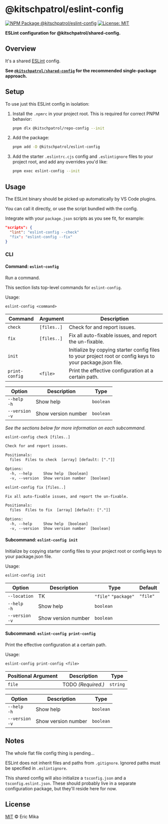 <!--+ Warning: Content inside HTML comment blocks was generated by mdat and may be overwritten. +-->

<!-- title -->

# @kitschpatrol/eslint-config

<!-- /title -->

<!-- badges -->

[![NPM Package @kitschpatrol/eslint-config](https://img.shields.io/npm/v/@kitschpatrol/eslint-config.svg)](https://npmjs.com/package/@kitschpatrol/eslint-config)
[![License: MIT](https://img.shields.io/badge/License-MIT-yellow.svg)](https://opensource.org/licenses/MIT)

<!-- /badges -->

<!-- description -->

**ESLint configuration for @kitschpatrol/shared-config.**

<!-- /description -->

## Overview

It's a shared [ESLint](https://eslint.org) config.

**See [`@kitschpatrol/shared-config`](https://www.npmjs.com/package/@kitschpatrol/shared-config) for the recommended single-package approach.**

## Setup

To use just this ESLint config in isolation:

1. Install the `.npmrc` in your project root. This is required for correct PNPM behavior:

   ```sh
   pnpm dlx @kitschpatrol/repo-config --init
   ```

2. Add the package:

   ```sh
   pnpm add -D @kitschpatrol/eslint-config
   ```

3. Add the starter `.eslintrc.cjs` config and `.eslintignore` files to your project root, and add any overrides you'd like:

   ```sh
   pnpm exec eslint-config --init
   ```

## Usage

The ESLint binary should be picked up automatically by VS Code plugins.

You can call it directly, or use the script bundled with the config.

Integrate with your `package.json` scripts as you see fit, for example:

```json
"scripts": {
  "lint": "eslint-config --check"
  "fix": "eslint-config --fix"
}
```

### CLI

<!-- cli-help -->

#### Command: `eslint-config`

Run a command.

This section lists top-level commands for `eslint-config`.

Usage:

```txt
eslint-config <command>
```

| Command        | Argument    | Description                                                                                               |
| -------------- | ----------- | --------------------------------------------------------------------------------------------------------- |
| `check`        | `[files..]` | Check for and report issues.                                                                              |
| `fix`          | `[files..]` | Fix all auto-fixable issues, and report the un-fixable.                                                   |
| `init`         |             | Initialize by copying starter config files to your project root or config keys to your package.json file. |
| `print-config` | `<file>`    | Print the effective configuration at a certain path.                                                      |

| Option              | Description         | Type      |
| ------------------- | ------------------- | --------- |
| `--help`<br>`-h`    | Show help           | `boolean` |
| `--version`<br>`-v` | Show version number | `boolean` |

_See the sections below for more information on each subcommand._

```txt
eslint-config check [files..]

Check for and report issues.

Positionals:
  files  Files to check  [array] [default: ["."]]

Options:
  -h, --help     Show help  [boolean]
  -v, --version  Show version number  [boolean]
```

```txt
eslint-config fix [files..]

Fix all auto-fixable issues, and report the un-fixable.

Positionals:
  files  Files to fix  [array] [default: ["."]]

Options:
  -h, --help     Show help  [boolean]
  -v, --version  Show version number  [boolean]
```

#### Subcommand: `eslint-config init`

Initialize by copying starter config files to your project root or config keys to your package.json file.

Usage:

```txt
eslint-config init
```

| Option              | Description         | Type                 | Default  |
| ------------------- | ------------------- | -------------------- | -------- |
| `--location`        | TK                  | `"file"` `"package"` | `"file"` |
| `--help`<br>`-h`    | Show help           | `boolean`            |          |
| `--version`<br>`-v` | Show version number | `boolean`            |          |

#### Subcommand: `eslint-config print-config`

Print the effective configuration at a certain path.

Usage:

```txt
eslint-config print-config <file>
```

| Positional Argument | Description        | Type     |
| ------------------- | ------------------ | -------- |
| `file`              | TODO _(Required.)_ | `string` |

| Option              | Description         | Type      |
| ------------------- | ------------------- | --------- |
| `--help`<br>`-h`    | Show help           | `boolean` |
| `--version`<br>`-v` | Show version number | `boolean` |

<!-- /cli-help -->

## Notes

The whole flat file config thing is pending...

ESLint does not inherit files and paths from `.gitignore`. Ignored paths must be specified in `.eslintignore`.

This shared config will also initialize a `tsconfig.json` and a `tsconfig.eslint.json`. These should probably live in a separate configuration package, but they'll reside here for now.

<!-- license -->

## License

[MIT](license.txt) © Eric Mika

<!-- /license -->
